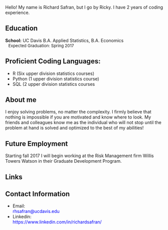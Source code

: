 Hello! My name is Richard Safran, but I go by Ricky. I have 2 years of coding experience.
<h2><b>Education</b></h2>
  <b>School:</b> UC Davis B.A. Applied Statistics, B.A. Economics<br>
  <span style="display:inline-block; width: 10;"></span><font size = '-1'>Expected Graduation: Spring 2017</font><br>
<h2><b>Proficient Coding Languages:</b></h2>
  <ul>
    <li>R (Six upper division statistics courses)</li>
    <li>Python (1 upper division statistics course)</li>
    <li>SQL (2 upper division statistics courses</li>
  </ul>
  
<h2><b>About me</b></h2>
I enjoy solving problems, no matter the complexity. I firmly believe that nothing is impossible if you are motivated and know where to look. My friends and colleagues know me as the individual who will not stop until the problem at hand is solved and optimized to the best of my abilities!

<h2><b>Future Employment</b></h2>
Starting fall 2017 I will begin working at the Risk Management firm Willis Towers Watson in their Graduate Development Program.

<h2> <b>Links</b></h2>

<h2><b>Contact Information</b></h2>
   <ul>
      <li>Email: <div style="color:#0000FF">rhsafran@ucdavis.edu</div></li>
      <li>Linkedin:<div style="color:#0000FF">https://www.linkedin.com/in/richardsafran/</div></li>
   </ul>
